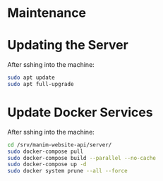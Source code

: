# Maintenance

# Updating the Server

After sshing into the machine:
```bash
sudo apt update
sudo apt full-upgrade
```

# Update Docker Services

After sshing into the machine:
```bash
cd /srv/manim-website-api/server/
sudo docker-compose pull
sudo docker-compose build --parallel --no-cache
sudo docker-compose up -d
sudo docker system prune --all --force
```
